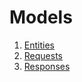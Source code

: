 # Models

1. [Entities](./Entities/Entities.md)
2. [Requests](./Requests/Requests.md)
3. [Responses](./Responses/Responses.md)
